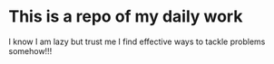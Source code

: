 # This is a repo of my daily work 

I know I am lazy but trust me I find effective ways to tackle problems somehow!!! </br>
